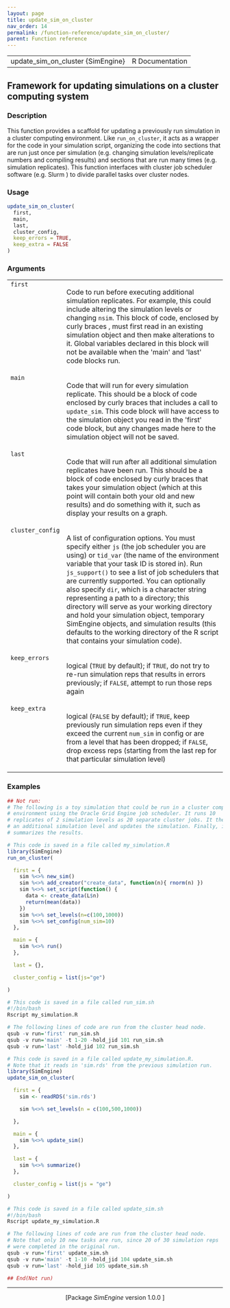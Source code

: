 ```yaml
---
layout: page
title: update_sim_on_cluster 
nav_order: 14 
permalink: /function-reference/update_sim_on_cluster/
parent: Function reference
---
```



<table width="100%" summary="page for update_sim_on_cluster {SimEngine}"><tr><td>update_sim_on_cluster {SimEngine}</td><td style="text-align: right;">R Documentation</td></tr></table>

<h2>Framework for updating simulations on a cluster computing system</h2>

<h3>Description</h3>

<p>This function provides a scaffold for updating a previously run
simulation in a cluster computing environment. Like
<span style='font-family:&quot;SFMono-Regular&quot;,Menlo,Consolas,Monospace; font-size:0.85em'>run_on_cluster</span>, it acts as a wrapper for the code in your
simulation script, organizing the code into sections that are run just
once per simulation (e.g. changing simulation levels/replicate numbers
and compiling results) and sections that are run many times (e.g.
simulation replicates). This function interfaces with cluster job
scheduler software (e.g. Slurm ) to divide parallel tasks over cluster
nodes.
</p>


<h3>Usage</h3>

```R
update_sim_on_cluster(
  first,
  main,
  last,
  cluster_config,
  keep_errors = TRUE,
  keep_extra = FALSE
)
```


<h3>Arguments</h3>

<table summary="R argblock">
<tr valign="top"><td><span style='font-family:&quot;SFMono-Regular&quot;,Menlo,Consolas,Monospace; font-size:0.85em'>first</span></td>
<td>
<p>Code to run before executing additional simulation replicates. For example,
this could include altering the simulation levels or changing <span style='font-family:&quot;SFMono-Regular&quot;,Menlo,Consolas,Monospace; font-size:0.85em'>nsim</span>. This block of code,
enclosed by curly braces , must first read in an existing simulation object
and then make alterations to it. Global variables declared in this block will not be available when the 'main'
and 'last' code blocks run.</p>
</td></tr>
<tr valign="top"><td><span style='font-family:&quot;SFMono-Regular&quot;,Menlo,Consolas,Monospace; font-size:0.85em'>main</span></td>
<td>
<p>Code that will run for every simulation replicate. This should be
a block of code enclosed by curly braces  that includes a call to
<span style='font-family:&quot;SFMono-Regular&quot;,Menlo,Consolas,Monospace; font-size:0.85em'>update_sim</span>. This code block will have access to the
simulation object you read in the 'first' code block, but any changes
made here to the simulation object will not be saved.</p>
</td></tr>
<tr valign="top"><td><span style='font-family:&quot;SFMono-Regular&quot;,Menlo,Consolas,Monospace; font-size:0.85em'>last</span></td>
<td>
<p>Code that will run after all additional simulation replicates have been run.
This should be a block of code enclosed by curly braces  that takes
your simulation object (which at this point will contain both your old and new results)
and do something with it, such as display your results on a graph.</p>
</td></tr>
<tr valign="top"><td><span style='font-family:&quot;SFMono-Regular&quot;,Menlo,Consolas,Monospace; font-size:0.85em'>cluster_config</span></td>
<td>
<p>A list of configuration options. You must specify
either <span style='font-family:&quot;SFMono-Regular&quot;,Menlo,Consolas,Monospace; font-size:0.85em'>js</span> (the job scheduler you are using) or <span style='font-family:&quot;SFMono-Regular&quot;,Menlo,Consolas,Monospace; font-size:0.85em'>tid_var</span> (the
name of the environment variable that your task ID is stored in). Run
<span style='font-family:&quot;SFMono-Regular&quot;,Menlo,Consolas,Monospace; font-size:0.85em'>js_support()</span> to see a list of job schedulers that are currently
supported. You can optionally also specify <span style='font-family:&quot;SFMono-Regular&quot;,Menlo,Consolas,Monospace; font-size:0.85em'>dir</span>, which is a
character string representing a path to a directory; this directory will
serve as your working directory and hold your simulation object,
temporary <span class="pkg">SimEngine</span> objects, and simulation results (this defaults
to the working directory of the R script that contains your simulation
code).</p>
</td></tr>
<tr valign="top"><td><span style='font-family:&quot;SFMono-Regular&quot;,Menlo,Consolas,Monospace; font-size:0.85em'>keep_errors</span></td>
<td>
<p>logical (<span style='font-family:&quot;SFMono-Regular&quot;,Menlo,Consolas,Monospace; font-size:0.85em'>TRUE</span> by default); if <span style='font-family:&quot;SFMono-Regular&quot;,Menlo,Consolas,Monospace; font-size:0.85em'>TRUE</span>, do not
try to re-run simulation reps that results in errors previously; if
<span style='font-family:&quot;SFMono-Regular&quot;,Menlo,Consolas,Monospace; font-size:0.85em'>FALSE</span>, attempt to run those reps again</p>
</td></tr>
<tr valign="top"><td><span style='font-family:&quot;SFMono-Regular&quot;,Menlo,Consolas,Monospace; font-size:0.85em'>keep_extra</span></td>
<td>
<p>logical (<span style='font-family:&quot;SFMono-Regular&quot;,Menlo,Consolas,Monospace; font-size:0.85em'>FALSE</span> by default); if <span style='font-family:&quot;SFMono-Regular&quot;,Menlo,Consolas,Monospace; font-size:0.85em'>TRUE</span>, keep
previously run simulation reps even if they exceed the current
<span style='font-family:&quot;SFMono-Regular&quot;,Menlo,Consolas,Monospace; font-size:0.85em'>num_sim</span> in config or are from a level that has been dropped; if
<span style='font-family:&quot;SFMono-Regular&quot;,Menlo,Consolas,Monospace; font-size:0.85em'>FALSE</span>, drop excess reps (starting from the last rep for that
particular simulation level)</p>
</td></tr>
</table>


<h3>Examples</h3>

```R
## Not run: 
# The following is a toy simulation that could be run in a cluster computing
# environment using the Oracle Grid Engine job scheduler. It runs 10
# replicates of 2 simulation levels as 20 separate cluster jobs. It then adds
# an additional simulation level and updates the simulation. Finally, it
# summarizes the results.

# This code is saved in a file called my_simulation.R
library(SimEngine)
run_on_cluster(

  first = {
    sim %<>% new_sim()
    sim %<>% add_creator("create_data", function(n){ rnorm(n) })
    sim %<>% set_script(function() {
      data <- create_data(L$n)
      return(mean(data))
    })
    sim %<>% set_levels(n=c(100,1000))
    sim %<>% set_config(num_sim=10)
  },

  main = {
    sim %<>% run()
  },

  last = {},

  cluster_config = list(js="ge")

)

# This code is saved in a file called run_sim.sh
#!/bin/bash
Rscript my_simulation.R

# The following lines of code are run from the cluster head node.
qsub -v run='first' run_sim.sh
qsub -v run='main' -t 1-20 -hold_jid 101 run_sim.sh
qsub -v run='last' -hold_jid 102 run_sim.sh

# This code is saved in a file called update_my_simulation.R.
# Note that it reads in 'sim.rds' from the previous simulation run.
library(SimEngine)
update_sim_on_cluster(

  first = {
    sim <- readRDS('sim.rds')

    sim %<>% set_levels(n = c(100,500,1000))

  },

  main = {
    sim %<>% update_sim()
  },

  last = {
    sim %<>% summarize()
  },

  cluster_config = list(js = "ge")

)

# This code is saved in a file called update_sim.sh
#!/bin/bash
Rscript update_my_simulation.R

# The following lines of code are run from the cluster head node.
# Note that only 10 new tasks are run, since 20 of 30 simulation reps
# were completed in the original run.
qsub -v run='first' update_sim.sh
qsub -v run='main' -t 1-10 -hold_jid 104 update_sim.sh
qsub -v run='last' -hold_jid 105 update_sim.sh

## End(Not run)
```

<hr /><div style="text-align: center;">[Package <em>SimEngine</em> version 1.0.0 ]</div>
